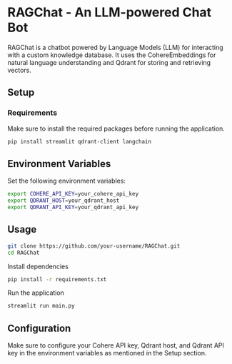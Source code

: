 # RAGChat - An LLM-powered Chat Bot

RAGChat is a chatbot powered by Language Models (LLM) for interacting with a custom knowledge database. It uses the CohereEmbeddings for natural language understanding and Qdrant for storing and retrieving vectors.

## Setup

### Requirements

Make sure to install the required packages before running the application.

```bash
pip install streamlit qdrant-client langchain
```

## Environment Variables

Set the following environment variables:

```bash
export COHERE_API_KEY=your_cohere_api_key
export QDRANT_HOST=your_qdrant_host
export QDRANT_API_KEY=your_qdrant_api_key
```

## Usage

```bash
git clone https://github.com/your-username/RAGChat.git
cd RAGChat
```

Install dependencies

```bash
pip install -r requirements.txt
```

Run the application

```bash
streamlit run main.py
```

## Configuration

Make sure to configure your Cohere API key, Qdrant host, and Qdrant API key in the environment variables as mentioned in the Setup section.